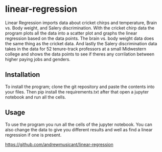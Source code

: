 # linear-regression

Linear Regression imports data about cricket chirps and temperature, Brain vs. Body weight, and Salery discrimination. With the cricket chirp data the program plots all the data into a scatter plot and graphs the linear regression based on the data points. The brain vs. body weight data does the same thing as the cricket data. And lastly the Salery discrimination data takes in the data for 52 tenure-track professors at a small Midwestern college and shows the data points to see if theres any corrilation between higher paying jobs and genders.

## Installation

To install the program; clone the git repository and paste the contents into your files. Then pip install the requirements.txt after that open a jupyter notebook and run all the cells.

## Usage

To use the program you run all the cells of the jupyter notebook. You can also change the data to give you different results and well as find a linear regression if one is present.

https://github.com/andrewmusicant/linear-regression
